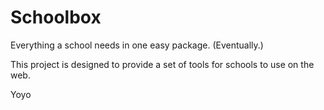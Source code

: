 Schoolbox
=========

Everything a school needs in one easy package. (Eventually.)

This project is designed to provide a set of tools for schools to use on the web.

Yoyo